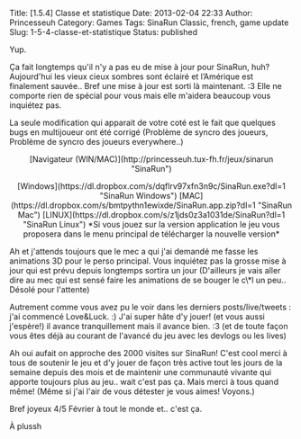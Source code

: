 Title: [1.5.4] Classe et statistique
Date: 2013-02-04 22:33
Author: Princesseuh
Category: Games
Tags: SinaRun Classic, french, game update
Slug: 1-5-4-classe-et-statistique
Status: published

Yup.

Ça fait longtemps qu'il n'y a pas eu de mise à jour pour SinaRun, huh?
Aujourd'hui les vieux cieux sombres sont éclairé et l’Amérique est
finalement sauvée.. Bref une mise à jour est sorti là maintenant. :3
Elle ne comporte rien de spécial pour vous mais elle m'aidera beaucoup
vous inquiétez pas.

La seule modification qui apparait de votre coté est le fait que
quelques bugs en multijoueur ont été corrigé (Problème de syncro des
joueurs, Problème de syncro des joueurs everywhere..)

<p>
<center>
[Navigateur
(WIN/MAC)](http://princesseuh.tux-fh.fr/jeux/sinarun "SinaRun")

</p>
<p>
[Windows](https://dl.dropbox.com/s/dqflrv97xfn3n9c/SinaRun.exe?dl=1 "SinaRun Windows")
[MAC](https://dl.dropbox.com/s/bmtpythn1ewixde/SinaRun.app.zip?dl=1 "SinaRun Mac")
[LINUX](https://dl.dropbox.com/s/z1jds0z3a1031de/SinaRun?dl=1 "SinaRun Linux")
*Si vous jouez sur la version application le jeu vous proposera dans le
menu principal de télécharger la nouvelle version*

</center>
</p>
Ah et j'attends toujours que le mec a qui j'ai demandé me fasse les
animations 3D pour le perso principal. Vous inquiétez pas la grosse mise
à jour qui est prévu depuis longtemps sortira un jour (D'ailleurs je
vais aller dire au mec qui est sensé faire les animations de se bouger
le c\*l un peu.. Désolé pour l'attente)

Autrement comme vous avez pu le voir dans les derniers posts/live/tweets
: j'ai commencé Love&Luck. :) J'ai super hâte d'y jouer! (et vous aussi
j'espère!) il avance tranquillement mais il avance bien. :3 (et de toute
façon vous êtes déjà au courant de l'avancé du jeu avec les devlogs ou
les lives)

Ah oui aufait on approche des 2000 visites sur SinaRun! C'est cool merci
à tous de soutenir le jeu et d'y jouer de façon très active tout les
jours de la semaine depuis des mois et de maintenir une communauté
vivante qui apporte toujours plus au jeu.. wait c'est pas ça. Mais merci
à tous quand même! (Même si j'ai l'air de vous détester je vous aimes!
Voyons.)

Bref joyeux 4/5 Février à tout le monde et.. c'est ça.

À plussh
